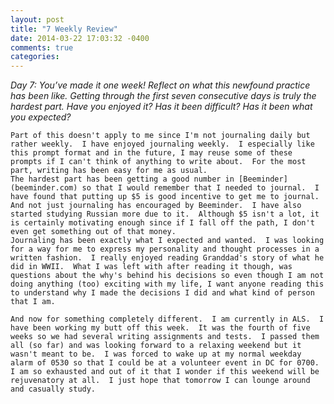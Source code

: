 ```yaml
---
layout: post
title: "7 Weekly Review"
date: 2014-03-22 17:03:32 -0400
comments: true
categories: 
---
```


*Day 7: You’ve made it one week! Reflect on what this newfound practice has been like. Getting through the first seven consecutive days is truly the hardest part. Have you enjoyed it? Has it been difficult? Has it been what you expected?*
<!-- more -->

    Part of this doesn't apply to me since I'm not journaling daily but rather weekly.  I have enjoyed journaling weekly.  I especially like this prompt format and in the future, I may reuse some of these prompts if I can't think of anything to write about.  For the most part, writing has been easy for me as usual.  
    The hardest part has been getting a good number in [Beeminder](beeminder.com) so that I would remember that I needed to journal.  I have found that putting up $5 is good incentive to get me to journal.  And not just journaling has encouraged by Beeminder.  I have also started studying Russian more due to it.  Although $5 isn't a lot, it is certainly motivating enough since if I fall off the path, I don't even get something out of that money.
    Journaling has been exactly what I expected and wanted.  I was looking for a way for me to express my personality and thought processes in a written fashion.  I really enjoyed reading Granddad's story of what he did in WWII.  What I was left with after reading it though, was questions about the why's behind his decisions so even though I am not doing anything (too) exciting with my life, I want anyone reading this to understand why I made the decisions I did and what kind of person that I am.
    
    And now for something completely different.  I am currently in ALS.  I have been working my butt off this week.  It was the fourth of five weeks so we had several writing assignments and tests.  I passed them all (so far) and was looking forward to a relaxing weekend but it wasn't meant to be.  I was forced to wake up at my normal weekday alarm of 0530 so that I could be at a volunteer event in DC for 0700.  I am so exhausted and out of it that I wonder if this weekend will be rejuvenatory at all.  I just hope that tomorrow I can lounge around and casually study.